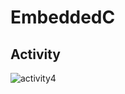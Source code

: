 # EmbeddedC

## Activity
![activity4](https://user-images.githubusercontent.com/39005873/116920151-ecda2a00-ac6f-11eb-92fd-a8d4804d58ad.png)

